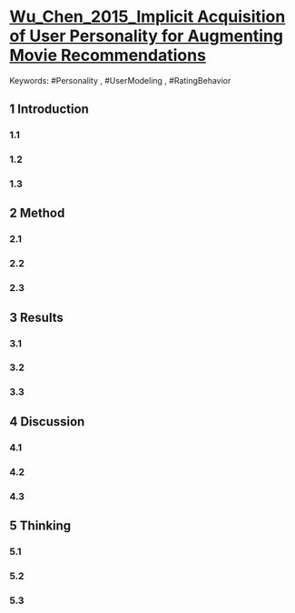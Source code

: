 # [Wu_Chen_2015_Implicit Acquisition of User Personality for Augmenting Movie Recommendations](#)
Keywords: #Personality , #UserModeling , #RatingBehavior 
## 1 Introduction
### 1.1
### 1.2
### 1.3
## 2 Method
### 2.1
### 2.2
### 2.3
## 3 Results
### 3.1
### 3.2
### 3.3
## 4 Discussion
### 4.1
### 4.2
### 4.3
## 5 Thinking
### 5.1
### 5.2
### 5.3








  
